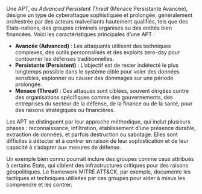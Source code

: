 Une APT, ou *Advanced Persistent Threat* (Menace Persistante Avancée), désigne un type de cyberattaque sophistiquée et prolongée, généralement orchestrée par des acteurs malveillants hautement qualifiés, tels que des États-nations, des groupes criminels organisés ou des entités bien financées. Voici les caractéristiques principales d’une APT :

- **Avancée (Advanced)** : Les attaquants utilisent des techniques complexes, des outils personnalisés et des exploits zero-day pour contourner les défenses traditionnelles.
- **Persistante (Persistent)** : L’objectif est de rester indétecté le plus longtemps possible dans le système cible pour voler des données sensibles, espionner ou causer des dommages sur une période prolongée.
- **Menace (Threat)** : Ces attaques sont ciblées, souvent dirigées contre des organisations spécifiques comme des gouvernements, des entreprises du secteur de la défense, de la finance ou de la santé, pour des raisons stratégiques ou financières.

Les APT se distinguent par leur approche méthodique, qui inclut plusieurs phases : reconnaissance, infiltration, établissement d’une présence durable, extraction de données, et parfois destruction ou sabotage. Elles sont difficiles à détecter et à contrer en raison de leur sophistication et de leur capacité à s’adapter aux mesures de défense.

Un exemple bien connu pourrait inclure des groupes comme ceux attribués à certains États, qui ciblent des infrastructures critiques pour des raisons géopolitiques. Le framework MITRE ATT&CK, par exemple, documente les tactiques et techniques utilisées par ces groupes pour aider à mieux les comprendre et les contrer.
